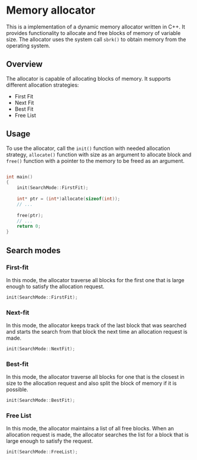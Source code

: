 # Memory allocator
This is a implementation of a dynamic memory allocator written in C++. 
It provides functionality to allocate and free blocks of memory of variable size. The allocator uses the system call ```sbrk()```
to obtain memory from the operating system.

## Overview

The allocator is capable of allocating blocks of memory. It supports different allocation strategies:
- First Fit
- Next Fit
- Best Fit
- Free List

## Usage

To use the allocator, call the `init()` function with needed allocation strategy, `allocate()` function with size as an argument to allocate block and `free()` 
function with a pointer to the memory to be freed as an argument.

```cpp

int main()
{
    init(SearchMode::FirstFit);
    
    int* ptr = (int*)allocate(sizeof(int));
    // ...
    
    free(ptr);
    // ...
    return 0;
}
```

## Search modes

### First-fit
In this mode, the allocator traverse all blocks for the first one that is large enough to satisfy the allocation request.
```cpp
init(SearchMode::FirstFit);
```


### Next-fit
In this mode, the allocator keeps track of the last block that was searched and starts the search from that block 
the next time an allocation request is made.
```cpp
init(SearchMode::NextFit);
```

### Best-fit
In this mode, the allocator traverse all blocks for one that is the closest in size to the allocation request and also split the block of 
memory if it is possible.
```cpp
init(SearchMode::BestFit);
```

### Free List
In this mode, the allocator maintains a list of all free blocks. When an allocation request is made, the allocator 
searches the list for a block that is large enough to satisfy the request.
```cpp
init(SearchMode::FreeList);
```
